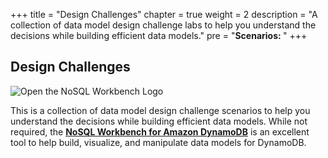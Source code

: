 +++
title = "Design Challenges"
chapter = true
weight = 2
description = "A collection of data model design challenge labs to help you understand the decisions while building efficient data models."
pre = "<b>Scenarios: </b>"
+++
## Design Challenges

![Open the NoSQL Workbench Logo](/images/nosql_wb.png)

This is a collection of data model design challenge scenarios to help you understand the decisions while building efficient data models. While not required, the **[NoSQL Workbench for Amazon DynamoDB](https://docs.aws.amazon.com/amazondynamodb/latest/developerguide/workbench.html)** is an excellent tool to help build, visualize, and manipulate data models for DynamoDB.
